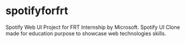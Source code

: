 # spotifyforfrt
Spotify Web UI Project for FRT Internship by Microsoft.
Spotify UI Clone made for education purpose to showcase web technologies skills.
